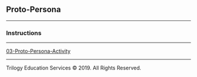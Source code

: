 ## Proto-Persona

---

### Instructions

---

[03-Proto-Persona-Activity](https://drive.google.com/open?id=1eyEbf5Zc4YyKqmCFwMhCKyH99uj1IOBDjRSRDpiP67A)

---

Trilogy Education Services © 2019. All Rights Reserved.
